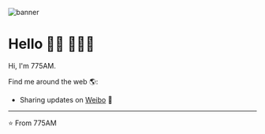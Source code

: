 ![banner](https://camo.githubusercontent.com/052fe414203edda9baef8b53fb82e5c451d981f1135ce46e4ae88d4d119745eb/68747470733a2f2f7778342e73696e61696d672e636e2f6d77323030302f63306561653237386779316771786669393378387a6a323075303134356b32312e6a7067)

# Hello 👋🏾 👩🏾‍💻

Hi, I'm 775AM. 

Find me around the web 🌎:
- Sharing updates on <a href="https://weibo.com/u/3236618872">Weibo</a> 💼


---
⭐️ From 775AM
